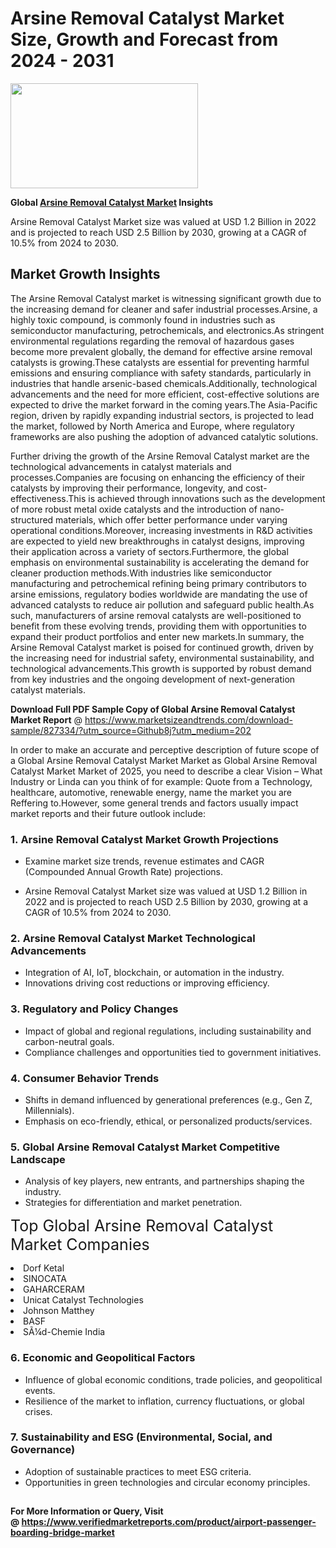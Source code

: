 <H1>Arsine Removal Catalyst Market Size, Growth and Forecast from 2024 - 2031</H1><img class="aligncenter size-medium wp-image-584254" src="https://thirdeyenews.in/wp-content/uploads/2024/09/Global-Market-Research-300x168.jpeg" alt="" width="300" height="168" /><p><strong>Global&nbsp;<a href="https://www.marketsizeandtrends.com/download-sample/827334/?utm_source=Github8j?utm_medium=202">Arsine Removal Catalyst Market</a> Insights</strong></p><p>Arsine Removal Catalyst Market size was valued at USD 1.2 Billion in 2022 and is projected to reach USD 2.5 Billion by 2030, growing at a CAGR of 10.5% from 2024 to 2030.</p><p><h2>Market Growth Insights</h2> <p>The Arsine Removal Catalyst market is witnessing significant growth due to the increasing demand for cleaner and safer industrial processes.Arsine, a highly toxic compound, is commonly found in industries such as semiconductor manufacturing, petrochemicals, and electronics.As stringent environmental regulations regarding the removal of hazardous gases become more prevalent globally, the demand for effective arsine removal catalysts is growing.These catalysts are essential for preventing harmful emissions and ensuring compliance with safety standards, particularly in industries that handle arsenic-based chemicals.Additionally, technological advancements and the need for more efficient, cost-effective solutions are expected to drive the market forward in the coming years.The Asia-Pacific region, driven by rapidly expanding industrial sectors, is projected to lead the market, followed by North America and Europe, where regulatory frameworks are also pushing the adoption of advanced catalytic solutions.</p> <p>Further driving the growth of the Arsine Removal Catalyst market are the technological advancements in catalyst materials and processes.Companies are focusing on enhancing the efficiency of their catalysts by improving their performance, longevity, and cost-effectiveness.This is achieved through innovations such as the development of more robust metal oxide catalysts and the introduction of nano-structured materials, which offer better performance under varying operational conditions.Moreover, increasing investments in R&D activities are expected to yield new breakthroughs in catalyst designs, improving their application across a variety of sectors.Furthermore, the global emphasis on environmental sustainability is accelerating the demand for cleaner production methods.With industries like semiconductor manufacturing and petrochemical refining being primary contributors to arsine emissions, regulatory bodies worldwide are mandating the use of advanced catalysts to reduce air pollution and safeguard public health.As such, manufacturers of arsine removal catalysts are well-positioned to benefit from these evolving trends, providing them with opportunities to expand their product portfolios and enter new markets.In summary, the Arsine Removal Catalyst market is poised for continued growth, driven by the increasing need for industrial safety, environmental sustainability, and technological advancements.This growth is supported by robust demand from key industries and the ongoing development of next-generation catalyst materials.</p> <p><span class=""><strong>Download Full PDF Sample Copy of Global Arsine Removal Catalyst Market Report</strong> @ <a href="https://www.marketsizeandtrends.com/download-sample/827334/?utm_source=Github8j?utm_medium=202" target="_blank">https://www.marketsizeandtrends.com/download-sample/827334/?utm_source=Github8j?utm_medium=202</a></span></p><p>In order to make an accurate and perceptive description of future scope of a Global&nbsp;Arsine Removal Catalyst Market Market as Global&nbsp;Arsine Removal Catalyst Market Market of 2025, you need to describe a clear Vision &ndash; What Industry or Linda can you think of for example: Quote from a Technology, healthcare, automotive, renewable energy, name the market you are Reffering to.However, some general trends and factors usually impact market reports and their future outlook include:</p><h3>1.&nbsp;<strong>Arsine Removal Catalyst Market Growth Projections</strong></h3><ul><li>Examine market size trends, revenue estimates and CAGR (Compounded Annual Growth Rate) projections.</li><li><p>Arsine Removal Catalyst Market size was valued at USD 1.2 Billion in 2022 and is projected to reach USD 2.5 Billion by 2030, growing at a CAGR of 10.5% from 2024 to 2030.</p></li></ul><h3>2.&nbsp;<strong>Arsine Removal Catalyst Market Technological Advancements</strong></h3><ul><li>Integration of AI, IoT, blockchain, or automation in the industry.</li><li>Innovations driving cost reductions or improving efficiency.</li></ul><h3>3.&nbsp;<strong>Regulatory and Policy Changes</strong></h3><ul><li>Impact of global and regional regulations, including sustainability and carbon-neutral goals.</li><li>Compliance challenges and opportunities tied to government initiatives.</li></ul><h3>4.&nbsp;<strong>Consumer Behavior Trends</strong></h3><ul><li>Shifts in demand influenced by generational preferences (e.g., Gen Z, Millennials).</li><li>Emphasis on eco-friendly, ethical, or personalized products/services.</li></ul><h3>5.&nbsp;<strong>Global Arsine Removal Catalyst Market Competitive Landscape</strong></h3><ul><li>Analysis of key players, new entrants, and partnerships shaping the industry.</li><li>Strategies for differentiation and market penetration.</li></ul><p data-pm-slice="1 1 []"><span style="color: inherit; font-family: inherit; font-size: 25px;">Top Global Arsine Removal Catalyst Market Companies</span></p><div class="" data-test-id=""><p><li>Dorf Ketal</li><li> SINOCATA</li><li> GAHARCERAM</li><li> Unicat Catalyst Technologies</li><li> Johnson Matthey</li><li> BASF</li><li> SÃ¼d-Chemie India</li></p></div><h3>6.&nbsp;<strong>Economic and Geopolitical Factors</strong></h3><ul><li>Influence of global economic conditions, trade policies, and geopolitical events.</li><li>Resilience of the market to inflation, currency fluctuations, or global crises.</li></ul><h3>7.&nbsp;<strong>Sustainability and ESG (Environmental, Social, and Governance)</strong></h3><ul><li>Adoption of sustainable practices to meet ESG criteria.</li><li>Opportunities in green technologies and circular economy principles.</li></ul><h2><strong style="font-size: 14px;">For More Information or Query, Visit @&nbsp;</strong><a style="background-color: #ffffff; font-size: 14px;" href="https://www.marketsizeandtrends.com/report/arsine-removal-catalyst-market/" target="_blank">https://www.verifiedmarketreports.com/product/airport-passenger-boarding-bridge-market</a></h2>